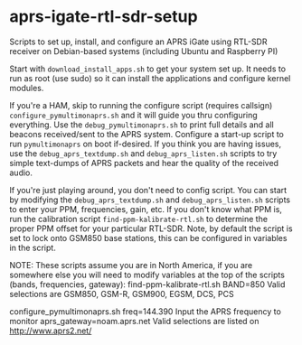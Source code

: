 # aprs-igate-rtl-sdr-setup
Scripts to set up, install, and configure an APRS iGate using RTL-SDR receiver on Debian-based systems (including Ubuntu and Raspberry PI)



Start with `download_install_apps.sh` to get your system set up.  It needs to run as root (use sudo) so it can install the applications and configure kernel modules.

If you're a HAM, skip to running the configure script (requires callsign) `configure_pymultimonaprs.sh` and it will guide you thru configuring everything.  Use the `debug_pymultimonaprs.sh` to print full details and all beacons received/sent to the APRS system.  Configure a start-up script to run `pymultimonaprs` on boot if-desired.  If you think you are having issues, use the `debug_aprs_textdump.sh` and `debug_aprs_listen.sh` scripts to try simple text-dumps of APRS packets and hear the quality of the received audio.

If you're just playing around, you don't need to config script.  You can start by modifying the `debug_aprs_textdump.sh` and `debug_aprs_listen.sh` scripts to enter your PPM, frequencies, gain, etc.  If you don't know what PPM is, run the calibration script `find-ppm-kalibrate-rtl.sh` to determine the proper PPM offset for your particular RTL-SDR.  Note, by default the script is set to lock onto GSM850 base stations, this can be configured in variables in the script.



NOTE: These scripts assume you are in North America, if you are somewhere else you will need to modify variables at the top of the scripts (bands, frequencies, gateway):
find-ppm-kalibrate-rtl.sh
   BAND=850
      Valid selections are GSM850, GSM-R, GSM900, EGSM, DCS, PCS


configure_pymultimonaprs.sh
   freq=144.390
      Input the APRS frequency to monitor
   aprs_gateway=noam.aprs.net
      Valid selections are listed on http://www.aprs2.net/
